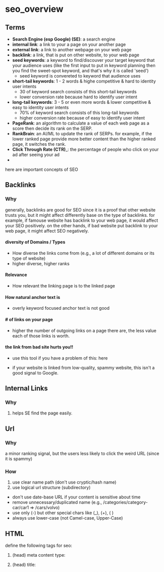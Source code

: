 # seo_overview

## Terms

- __Search Engine (esp Google) (SE)__: a search engine
- __internal link__: a link to your a page on your another page
- __external link__: a link to another webpage on your web page
- __backlink__: a link, that is put on other website, to your web page
- __seed keywords__: a keyword to find/discouver your target keyword that your audience uses (like the first input to put in keyword planning then you find the sweet-spot keyword, and that's why it is called 'seed')
  - seed keyword is convereted to keyword that audience uses
- __short-tail keywords__: 1 - 2 words & highe competitive & hard to identity user intents
  - 30 of keyword search consists of this short-tail keywords
  - lower conversion rate because hard to identify user intent 
- __long-tail keywords__: 3 - 5 or even more words & lower competitive & easy to identity user intents
  - 70% of keyword search consists of this long-tail keywords
  - higher conversion rate because of easy to identify user intent
- __PageRank__: an algorithm to calculate a value of each web page as a score then decide its rank on the SERP.
- __RankBrain__: an AI/ML to update the rank of SERPs. for example, if the lower ranked page provide more better content than the higher ranked page, it switches the rank.
- __Click Through Rate (CTR)___: the percentage of people who click on your ad after seeing your ad 
- 


here are important concepts of SEO

## Backlinks

### Why

generally, backlinks are good for SEO since it is a proof that other website trusts you, but it might affect differently base on the type of backlinks. for example, if famouse website has backlink to your web page, it would affect your SEO positively. on the other hands, if bad website put backlink to your web page, it might affect SEO negatively.

#### diversity of Domains / Types

- How diverse the links come from (e.g., a lot of different domains or its type of website)
- higher diverse, higher ranks

#### Relevance

- How relevant the linking page is to the linked page

#### How natural anchor text is

- overly keyword focused anchor text is not good

#### # of links on your page

- higher the number of outgoing links on a page there are, the less value each of those links is worth.

#### the link from bad site hurts you!!

- use this tool if you have a problem of this: here

- if your website is linked from low-quality, spammy website, this isn't a good signal to Google.

## Internal Links

### Why

1. helps SE find the page easily.

## Url

### Why

a minor ranking signal, but the users less likely to click the weird URL (since it is spammy)

### How

1. use clear name path (don't use cryptic/hash name)
2. use logical url structure (subdirectory)
  - don't use date-base URL if your content is sensitive about time
  - remove unnecessary/duplicated name (e.g., /categories/category-car/car1 => /cars/volvo)
  - use only (-) but other special chars like (_), (+), ( )
  - always use lower-case (not Camel-case, Upper-Case)


## HTML 

define the following tags for seo:

1. (head) meta content type: <meta http-equiv="Content-Type" content="text/html; charset=utf-8" /> 
2. (head) title: <title>
3. (head) description: <meta name="description" content="...">
  
4. (body) image: <img />
  - filename
  - alt text
  - optimize images (e.g., change the image based on the screen size so that you don't need to load a huge image for small screen)
  - optimize images (e.g., right formats with WebP, png, jpeg, svg)
5. proper formats: (hX, bullet, bold, and so on)
  
  
## Ranking Signals
  
### Top 3 Signals
  
1. links to your website: backlinks from famous website
2. on-page content: provide high quality content that fulfills a searcher's intent
3. RankBrain: automatically update the rank based on the above signals.
  * engagement metrics: how hte users interact with your site from search results.
    - clicks: how many people click your link on SERPs.
    - time on page (the percentage of all website sessions where users viewed only one page)
    - pogo-sticking (clicking on an organic result and then quickly returning to the SERP to choose anotehr result.
  
based on thoes result, RankBrain decline/promote your page
  
## Check List
  
### Indexing

LINKS are primary way the crawlers follow to the other pages!!!

- [ ] DON'T let your internal search result pages be crawled by Google.

- [ ] DO allow Crawler to access external resources (CSS, JS)

- [ ] DO allow your web server have enough capacity to handle a volume of crawl request for resources.

- [ ] DO generate/create sitemap and submit to Google. (you can automate this with [here](https://developers.google.com/webmaster-tools/search-console-api-original/v3/sitemaps))

- [ ] DON'T have Crawler to index 404 page, internal search result page. create noindex robots meta-tag)

- [ ] DO provide proper navigation to every detail page WITHOUT using search box.

  - Crawler can't use search box. so you should provide proper navigation without search box in order for users to go every detail page.

  - implement proper internal links to pages which you want those to be indexed.

### HTML

- [ ] DO specify encoding for your document at the top of your html tag.

#### Titling

- [ ] <title> should be in <head>

- [ ] each page should have accurate & proper title name in <title>

- [ ] title should be brief, but descriptive.

    - too long or less relevant title might be cut off.
    - google may show different titles depending on the user's query or device used for searching

- [ ] DON'T choose a title that has no relation to the content on the page

- [ ] DON'T use default or vague title like "Untitled" or "New Page1"

- [ ] DON'T set a single title for all pages

#### Description Meta Tag

- [ ] create <meta name="description"> for the description of <title> in each page.

- [ ] a sentence or two or even a short paragraph.

- [ ] in <head> tag

  - it might use them as snippets for your page on search results

- [ ] DON'T use generic description (i.e., too vague)

- [ ] DON'T fill the description with only keywords. (i.e., must be sentences)

- [ ] DON'T just copy of content of a blog to description meta tag.

- [ ] DON'T use single description for all of your pages in your site.

- [ ] DO summary & unique description of the page/blog

#### Heading Tags (e.g., h1, h2, h3, h4)

- [ ] DO like writing an outline for large paper, and extract main points and sub-points of the content.

- [ ] DO use heading tags for main/sub-main points

- [ ] DO use heading number rationally & naturally

  - e.g., h1 -> h3 = NO, h1 -> h2 -> h3 = OK.

- [ ] DON'T use too many headings on a page.

- [ ] DON'T make headings too long

- [ ] DON'T use headings for styling text or other purpose. only for representing the main/sub-main idea.

#### Structured Data Markup

- [ ] DO create this to make your link more user-friendly and rich.

#### URL

- [ ] DO add both www and non-www to GSC since Google consider that both are different. 

- [ ] DO create url with meaningful & user-friendly words

- [ ] DON'T include unrecognizable (e.g., cryptic or hashed). this might intimidate the visitors.

- [ ] DO make url structure simple.

- [ ] DON'T use generic page names like 'page1.html'

- [ ] DON'T USE EXCESSIVE KEYWORDS LIKE "baseball-cards-baseball-cards-baseballcards.html"

#### Directory Structure (of your website project)

- [ ] DON'T have deep nesteing of subdirectories like "../dir1/dir2/dir3/dir4..../page.html"

- [ ] DON'T have multiple urls to a single page.

- [ ] DON'T make the visitor access to the same content from different subdomains.

  -> sub.domain.com/page.html and domain.com/page.html point to the same content. who does that?

#### Navigation

- [ ] DO guide the users from general page (home) to specific content in easy way and provide its proper navigation.

- [ ] DO create categories/sub-categories if you have a lot of the detail pages.

- [ ] DO use breadcrumb

  - also this allow Google to create the breadcrumb on the link to your page on search result

  - use structured data

- [ ] DON'T create complex webs of navigation links (e.g., each page has a link to each other)

- [ ] DON'T create very long navigation (e.g., in order to get a detail page, it takes 20 clicks from home page)

- [ ] DO use text for navigation. this make Crawler easy to search and understand the site. 

  - use an anchor tag with href

- [ ] DON'T have a navigation based on entirely on images, or animations.

- [ ] DO generate navigation menu at the initial loading time, not when a user click something or any user interaction if you use js to generate navigation menu.

    - this is because it makes difficult for Crawler to find/index page using the navigation menu.

- [ ] DON'T make your navigational page become out of date with broken links.

#### Rich Media

- [ ] DO provide alternative text for each rich media since some device with low bandwidth connections, cannot see the rich media so provide the alternative.

- [ ] DO only use rich media only where it is needed. Google prefer you to use HTML for content and navigation

- [ ] DO organize your detail pages using categories or something.

- [ ] DO create 404 pages.

- [ ] DON'T provide inconsistent design for 404 pages. it must be consistent with the rest of your website.

#### Contents

THE MOST IMPORTANT FACTOR FOR SEO: CONTENT!!!!!

- [ ] word-of-mouth marketing (i.e., your website got reputation by users and consumers interaction not ads) helps build the good reputation on your website/pages.

- [ ] include BOTH technical jargon (only professionals know) and general words (everyone knows) to show on search result on both type of people.  

  - use keyword planner

- [ ] DO write your content simply & easy to understand for the users.

- [ ] DON'T embed text in images and video for textual content since users can't copy and paste and search engines can't read it.

- [ ] DO organize your content logically.

- [ ] DON'T insert numerous unnecessary keywords aimed at search engines but are annoying or nonsensical to users. 

#### Ads on Content

- [ ] there is a standard how to display ads on your content. check [this](https://www.betterads.org/)

- [ ] also there is review tool from google. check [this](https://www.google.com/webmasters/tools/ad-experience-unverified?hl=en).

#### Links

BEST: use MEANINGFUL_&_DESCRIPTIVE_LINK_TEXT in the anchor tag as text

- [ ] DON'T create generic anchor text like "page", "article", "click here"

- [ ] DO create anchor text in short but descriptive with a few words or a short phrase.

- [ ] DO make easy for users to distinguish between regular text and the anchor text.

#### Comments

- [ ] DO protect your web site from spam if your website has comment features.

  - your spammed page can impact the while site's ranking. (e.g., your blog page where spammers inject malicious link to)

  - lower your reputation of your site.

  - Google might remove or demote pages from search result page.

- [ ] Do reconsider comment features (or any feature that accept input from users) is necessary to your website. if not, you don't need to add those features.

- [ ] Do turn on comment moderation (no comments appear on your site until you give them review and approval)

- [ ] Validate an email address when they sign up for a new account.

- [ ] use reCAPTCHA service to distinguish real users btw nasty spamming script.

#### Images

- [ ] DO use <img> or <picture> element to  display.

  - <picture> : load different image based on its screen size. see more detail.

- [ ] DON'T use CSS (e.g., 'background-image') to display image. the image which is displayed by CSS is not indexed by Google.

- [ ] DO use 'alt' attribute & proper filename of the image
 
  - in the case where the image is not properly rendered.

  - make easy for image search engine to better understand your image

- [ ] DON'T use generic name for filename & alt

- [ ] DON'T have a very long name of filename

- [ ] DO name properly your filename & alt (don't stuff keywords & non-related name to your image)

- [ ] DO include your images in your sitemap.

- [ ] DO use accepted image format: JPEG, GIF, PNG, BMP and WebP image formats.

- [ ] DO use its proper extension of the filename (e.g., .png, .gif, ...)
  
  
